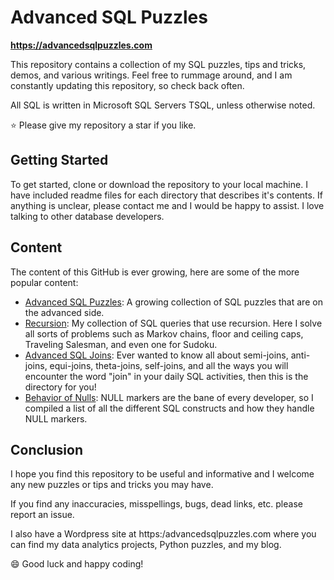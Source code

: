 # Advanced SQL Puzzles

**https://advancedsqlpuzzles.com**  

This repository contains a collection of my SQL puzzles, tips and tricks, demos, and various writings.  Feel free to rummage around, and I am constantly updating this repository, so check back often.

All SQL is written in Microsoft SQL Servers TSQL, unless otherwise noted.

:star: Please give my repository a star if you like.

## Getting Started

To get started, clone or download the repository to your local machine.  I have included readme files for each directory that describes it's contents.  If anything is unclear, please contact me and I would be happy to assist.  I love talking to other database developers.

## Content
The content of this GitHub is ever growing, here are some of the more popular content:


*  [Advanced SQL Puzzles](/Advanced%20SQL%20Puzzles): A growing collection of SQL puzzles that are on the advanced side.  
*  [Recursion](/Advanced%20SQL%20Puzzles/Recursion%20Examples): My collection of SQL queries that use recursion.  Here I solve all sorts of problems such as Markov chains, floor and ceiling caps, Traveling Salesman, and even one for Sudoku.    
*  [Advanced SQL Joins](): Ever wanted to know all about semi-joins, anti-joins, equi-joins, theta-joins, self-joins, and all the ways you will encounter the word "join" in your daily SQL activities, then this is the directory for you!    
*  [Behavior of Nulls]():  NULL markers are the bane of every developer, so I compiled a list of all the different SQL constructs and how they handle NULL markers.    


## Conclusion
I hope you find this repository to be useful and informative and I welcome any new puzzles or tips and tricks you may have.  

If you find any inaccuracies, misspellings, bugs, dead links, etc. please report an issue.

I also have a Wordpress site at https:/advancedsqlpuzzles.com where you can find my data analytics projects, Python puzzles, and my blog.

:smile: Good luck and happy coding!
